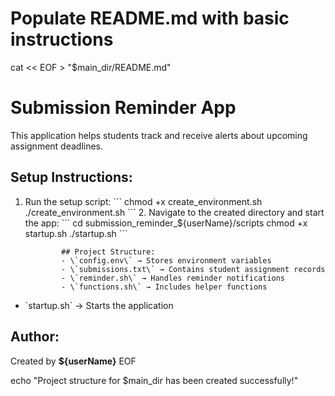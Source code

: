 
# Populate README.md with basic instructions
cat << EOF > "$main_dir/README.md"
# Submission Reminder App

This application helps students track and receive alerts about upcoming assignment deadlines.

## Setup Instructions:
1. Run the setup script:
   \`\`\`
      chmod +x create_environment.sh
         ./create_environment.sh
	    \`\`\`
	    2. Navigate to the created directory and start the app:
	       \`\`\`
	          cd submission_reminder_${userName}/scripts
		     chmod +x startup.sh
		        ./startup.sh
			   \`\`\`

			   ## Project Structure:
			   - \`config.env\` → Stores environment variables
			   - \`submissions.txt\` → Contains student assignment records
			   - \`reminder.sh\` → Handles reminder notifications
			   - \`functions.sh\` → Includes helper functions
- \`startup.sh\` → Starts the application

## Author:
Created by **${userName}**
EOF

echo "Project structure for $main_dir has been created successfully!"

